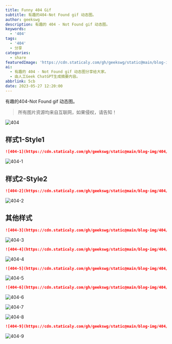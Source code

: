 ```yaml
---
title: Funny 404 Gif
subtitle: 有趣的404-Not Found gif 动态图。
author: geekswg
description: 有趣的 404 - Not Found gif 动态图。
keywords:
  - '404'
tags:
  - '404'
  - 分享
categories:
  - share
featuredImage: 'https://cdn.staticaly.com/gh/geekswg/static@main/blog-img/404/404.gif'
ai:
  - 有趣的 404 - Not Found gif 动态图分享给大家。
  - 由人工Geek ChatGPT生成摘要内容。
abbrlink: 5cb
date: 2023-05-27 12:20:00
---
```


有趣的404-Not Found gif 动态图。
> 所有图片资源均来自互联网，如果侵权，请告知！

![404](https://cdn.staticaly.com/gh/geekswg/static@main/blog-img/404/404.gif "样式-Style")

<!--more-->
## 样式1-Style1

```md
![404-1](https://cdn.staticaly.com/gh/geekswg/static@main/blog-img/404/404-1.gif "样式1-Style1")
```

![404-1](https://cdn.staticaly.com/gh/geekswg/static@main/blog-img/404/404-1.gif "样式1-Style1")

## 样式2-Style2

```md
![404-2](https://cdn.staticaly.com/gh/geekswg/static@main/blog-img/404/404-2.gif "样式2-Style1")
```

![404-2](https://cdn.staticaly.com/gh/geekswg/static@main/blog-img/404/404-2.gif "样式2-Style1")

## 其他样式

```md
![404-3](https://cdn.staticaly.com/gh/geekswg/static@main/blog-img/404/404-3.gif "样式3-Style1")
```

![404-3](https://cdn.staticaly.com/gh/geekswg/static@main/blog-img/404/404-3.gif "样式3-Style1")

```md
![404-4](https://cdn.staticaly.com/gh/geekswg/static@main/blog-img/404/404-4.gif "样式3-Style1")
```

![404-4](https://cdn.staticaly.com/gh/geekswg/static@main/blog-img/404/404-4.gif "样式4-Style1")

```md
![404-5](https://cdn.staticaly.com/gh/geekswg/static@main/blog-img/404/404-5.gif "样式3-Style1")
```

![404-5](https://cdn.staticaly.com/gh/geekswg/static@main/blog-img/404/404-5.gif "样式5-Style1")

```md
![404-6](https://cdn.staticaly.com/gh/geekswg/static@main/blog-img/404/404-6.gif "样式6-Style1")
```

![404-6](https://cdn.staticaly.com/gh/geekswg/static@main/blog-img/404/404-6.gif "样式6-Style1")

![404-7](https://cdn.staticaly.com/gh/geekswg/static@main/blog-img/404/404-7.gif "样式7-Style1")

![404-8](https://cdn.staticaly.com/gh/geekswg/static@main/blog-img/404/404-8.gif "样式8-Style2")

```md
![404-9](https://cdn.staticaly.com/gh/geekswg/static@main/blog-img/404/404-9.gif "样式9-Style1")
```

![404-9](https://cdn.staticaly.com/gh/geekswg/static@main/blog-img/404/404-9.gif "样式9-Style1")
